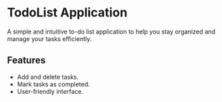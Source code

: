 # TodoList Application

A simple and intuitive to-do list application to help you stay organized and manage your tasks efficiently.

## Features

- Add and delete tasks.
- Mark tasks as completed.
- User-friendly interface.
